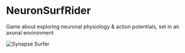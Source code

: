 # NeuronSurfRider
Game about exploring neuronal physiology &amp; action potentials, set in an axonal environment

![Synapse Surfer](https://github.com/henrylowgh/NeuronSurfRider/assets/131828718/1cd718e4-7aa8-4696-9550-64b05c572c30)
